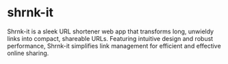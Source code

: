 # shrnk-it
Shrnk-it is a sleek URL shortener web app that transforms long, unwieldy links into compact, shareable URLs. Featuring intuitive design and robust performance, Shrnk-it simplifies link management for efficient and effective online sharing.
